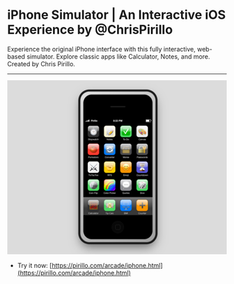 # iPhone Simulator | An Interactive iOS Experience by @ChrisPirillo

Experience the original iPhone interface with this fully interactive, web-based simulator. Explore classic apps like Calculator, Notes, and more. Created by Chris Pirillo.

---

![Screenshot](https://raw.githubusercontent.com/ChrisPirillo/iphone/main/assets/screenshot.png)

* Try it now: [https://pirillo.com/arcade/iphone.html](https://pirillo.com/arcade/iphone.html)